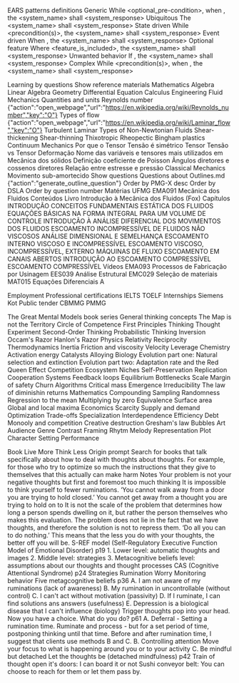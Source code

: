 EARS patterns definitions
	Generic
		While <optional_pre-condition>, when <trigger>, the <system_name> shall <system_response>
	Ubiquitous
		The <system_name> shall <system_response>
	State driven
		While <precondition(s)>, the <system_name> shall <system_response>
	Event driven
		When <trigger>, the <system_name> shall <system_response>
	Optional feature
		Where <feature_is_included>, the <system_name> shall <system_response>
	Unwanted behavior
		If <trigger>, the <system_name> shall <system_response>
	Complex
		While <precondition(s)>, when <trigger>, the <system_name> shall <system_response>

Learning by questions
	Show reference materials
		Mathematics
			Algebra
			Linear Algebra
			Geometry
			Differential Equation
			Calculus
		Engineering
			Fluid Mechanics
				Quantities and units
					Reynolds number {"action":"open_webpage","url":"https://en.wikipedia.org/wiki/Reynolds_number","key":"O"}
				Types of flow {"action":"open_webpage","url":"https://en.wikipedia.org/wiki/Laminar_flow","key":"O"}
					Turbulent
					Laminar
				Types of Non-Newtonian Fluids
					Shear-thickening
					Shear-thinning
					Thixotropic
					Rheopectic
					Bingham plastics
			Continuum Mechanics
				Por que o Tensor Tensão é simétrico
				Tensor Tensão vs Tensor Deformação
				Nome das variáveis e tensores mais utilizados em Mecânica dos sólidos
				Definição coeficiente de Poisson
				Ângulos diretores e cossenos diretores
				Relação entre estresse e pressão
			Classical Mechanics
				Movimento sub-amortecido
	Show questions
		Questions about Outlines.md {"action":"generate_outline_question"}
		Order by PMG-X desc
		Order by DSLA
		Order by question number
Matérias UFMG
	EMA091 Mecânica dos Fluidos
		Conteúdos
			Livro Introdução à Mecânica dos Fluidos (Fox)
				Capítulos
					INTRODUÇÃO
					CONCEITOS FUNDAMENTAIS
					ESTÁTICA DOS FLUIDOS
					EQUAÇÕES BÁSICAS NA FORMA INTEGRAL PARA UM VOLUME DE CONTROLE
					INTRODUÇÃO À ANÁLISE DIFERENCIAL DOS MOVIMENTOS DOS FLUIDOS
					ESCOAMENTO INCOMPRESSÍVEL DE FLUIDOS NÃO VISCOSOS
					ANÁLISE DIMENSIONAL E SEMELHANÇA
					ESCOAMENTO INTERNO VISCOSO E INCOMPRESSÍVEL
					ESCOAMENTO VISCOSO, INCOMPRESSÍVEL, EXTERNO
					MÁQUINAS DE FLUXO
					ESCOAMENTO EM CANAIS ABERTOS
					INTRODUÇÃO AO ESCOAMENTO COMPRESSÍVEL
					ESCOAMENTO COMPRESSÍVEL
			Vídeos
	EMA093 Processos de Fabricação por Usinagem
	EES039 Análise Estrutural
	EMC029 Seleção de materiais
	MAT015 Equações Diferenciais A

Employment
	Professional certifications
		IELTS
		TOELF
	Internships
		Siemens
		Kot
	Public tender
		CBMMG
		PMMG

The Great Mental Models book series
	General thinking concepts
		The Map is not the Territory
		Circle of Competence
		First Principles Thinking
		Thought Experiment
		Second-Order Thinking
		Probabilistic Thinking
		Inversion
		Occam's Razor
		Hanlon's Razor
	Physics
		Relativity
		Reciprocity
		Thermodynamics
		Inertia
		Friction and viscosity
		Velocity
		Leverage
	Chemistry
		Activation energy
		Catalysts
		Alloying
	Biology
		Evolution part one: Natural selection and extinction
		Evolution part two: Adaptation rate and the Red Queen Effect
		Competition
		Ecosystem
		Niches
		Self-Preservation
		Replication
		Cooperation
	Systems
		Feedback loops
		Equilibrium
		Bottlenecks
		Scale
		Margin of safety
		Churn
		Algorithms
		Critical mass
		Emergence
		Irreducibility
		The law of diminishin returns
	Mathematics
		Compounding
		Sampling
		Randomness
		Regression to the mean
		Multiplying by zero
		Equivalence
		Surface area
		Global and local maxima
	Economics
		Scarcity
		Supply and demand
		Optimization
		Trade-offs
		Specialization
		Interdependence
		Efficiency
		Debt
		Monooly and competition
		Creative destruction
		Gresham's law
		Bubbles
	Art
		Audience
		Genre
		Contrast
		Framing
		Rhytm
		Melody
		Representation
		Plot
		Character
		Setting
		Performance




	



Book Live More Think Less
	Origin prompt
		Search for books that talk specifically about how to deal with thoughts about thoughts. For example, for those who try to optimize so much the instructions that they give to themselves that this actually can make harm
	Notes
		Your problem is not your negative thoughts but first and foremost too much thinking
		It is impossible to think yourself to fewer ruminations.
		‘You cannot walk away from a door you are trying to hold closed.’ You cannot get away from a thought you are trying to hold on to
		It is not the scale of the problem that determines how long a person spends dwelling on it, but rather the person themselves who makes this evaluation.
		The problem does not lie in the fact that we have thoughts, and therefore the solution is not to repress them.
		‘Do all you can to do nothing.’ This means that the less you do with your thoughts, the better off you will be.
	S-REF model (Self-Regulatory Executive Function Model of Emotional Disorder) p19
		1. Lower level: automatic thoughts and images
		2. Middle level: strategies
		3. Metacognitive beliefs level: assumptions about our thoughts and thought processes
	CAS (Cognitive Attentional Syndrome) p24
		Strategies
			Rumination
			Worry
			Monitoring behavior
	Five metagcognitive beliefs p36
		A. I am not aware of my ruminations (lack of awareness)
		B. My rumination in uncontrollable (without control)
		C. I can't act without motivation (passivity)
		D. If I ruminate, I can find solutions ans answers (usefulness)
		E. Depression is a biological disease that I can't influence (biology)
	Trigger thoughts pop into your head. Now you have a choice. What do you do? p61
			A. Deferral - Setting a rumination time. 
				Ruminate and process - but for a set period of time, postponing thinking until that time.
				Before and after rumination time, I suggest that clients use methods B and C.
			B. Controlling attention
				Move your focus to what is happening around you or to your activity
			C. Be mindful but detached
				Let the thoughts be (detached mindfulness) p42
				Train of thought open it's doors: I can board it or not
				Sushi conveyor belt: You can choose to reach for them or let them pass by.

				
	
